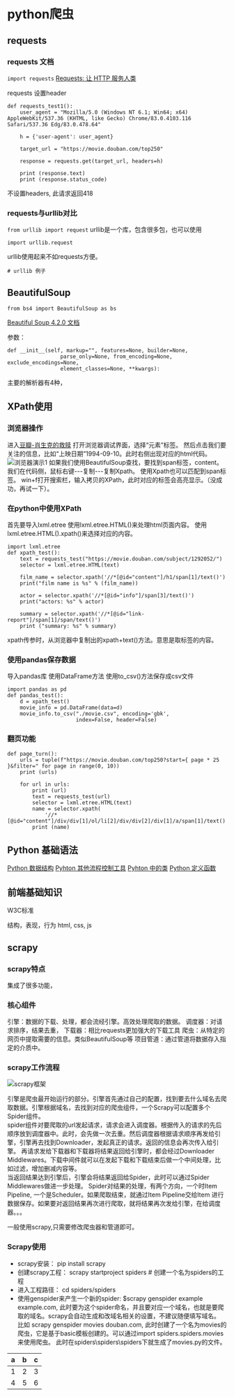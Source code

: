 # python爬虫

## requests
### requests 文档
``` import requests ```
[Requests: 让 HTTP 服务人类](https://cn.python-requests.org/zh_CN/latest/)


requests 设置header
```
def requests_test1():
    user_agent = "Mozilla/5.0 (Windows NT 6.1; Win64; x64) AppleWebKit/537.36 (KHTML, like Gecko) Chrome/83.0.4103.116 Safari/537.36 Edg/83.0.478.64"

    h = {'user-agent': user_agent}

    target_url = "https://movie.douban.com/top250"
    
    response = requests.get(target_url, headers=h)

    print (response.text)
    print (response.status_code)
```
不设置headers, 此请求返回418

### requests与urllib对比

``` from urllib import request ```
urllib是一个库，包含很多包，也可以使用
```
import urllib.request
```
urllib使用起来不如requests方便。

```
# urllib 例子

```

## BeautifulSoup

```
from bs4 import BeautifulSoup as bs
```

[Beautiful Soup 4.2.0 文档](https://www.crummy.com/software/BeautifulSoup/bs4/doc/index.zh.html)

参数：
```
def __init__(self, markup="", features=None, builder=None,
                 parse_only=None, from_encoding=None, exclude_encodings=None,
                 element_classes=None, **kwargs):
```
主要的解析器有4种， 


## XPath使用
### 浏览器操作
进入[豆瓣-肖生克的救赎](https://movie.douban.com/subject/1292052/)
打开浏览器调试界面，选择“元素”标签。
然后点击我们要关注的信息，比如“上映日期”1994-09-10。此时右侧出现对应的html代码。
![浏览器演示1](xpath-1.jpg)
如果我们使用BeautifulSoup查找，要找到span标签，content。
我们在代码侧，鼠标右键---复制---复制Xpath。
使用Xpath也可以匹配到span标签。 win+f打开搜索栏，输入拷贝的XPath，此时对应的标签会高亮显示。（没成功，再试一下）。

### 在python中使用XPath
首先要导入lxml.etree
使用lxml.etree.HTML()来处理html页面内容。
使用 lxml.etree.HTML().xpath()来选择对应的内容。
```
import lxml.etree
def xpath_test():
    text = requests_test("https://movie.douban.com/subject/1292052/")
    selector = lxml.etree.HTML(text)

    film_name = selector.xpath('//*[@id="content"]/h1/span[1]/text()')
    print("film name is %s" % (film_name))
    
    actor = selector.xpath('//*[@id="info"]/span[3]/text()')
    print("actors: %s" % actor)
    
    summary = selector.xpath('//*[@id="link-report"]/span[1]/span/text()')
    print ("summary: %s" % summary)
```
xpath传参时，从浏览器中复制出的xpath+text()方法。意思是取标签的内容。

### 使用pandas保存数据
导入pandas库
使用DataFrame方法
使用to_csv()方法保存成csv文件
```
import pandas as pd
def pandas_test():
    d = xpath_test()
    movie_info = pd.DataFrame(data=d)
    movie_info.to_csv("./movie.csv", encoding='gbk',
                      index=False, header=False)
```
### 翻页功能

```
def page_turn():
    urls = tuple(f"https://movie.douban.com/top250?start={ page * 25 }&filter=" for page in range(0, 10))
    print (urls)

    for url in urls:
        print (url)
        text = requests_test(url)
        selector = lxml.etree.HTML(text)
        name = selector.xpath(
            '//*[@id="content"]/div/div[1]/ol/li[2]/div/div[2]/div[1]/a/span[1]/text()')
        print (name)
```

## Python 基础语法
[Python 数据结构](https://docs.python.org/zh-cn/3/tutorial/datastructures.html)
[Pyhton 其他流程控制工具](https://docs.python.org/zh-cn/3/tutorial/controlflow.html)
[Pyhton 中的类](https://docs.python.org/zh-cn/3/tutorial/classes.html)
[Python 定义函数](https://docs.python.org/zh-cn/3/tutorial/controlflow.html#defining-functions)

## 前端基础知识
W3C标准

结构，表现，行为
html, css, js


## scrapy
### scrapy特点
集成了很多功能，

### 核心组件
引擎：数据的下载、处理，都会流经引擎。高效处理爬取的数据。
调度器：对请求排序，结果去重，
下载器：相比requests更加强大的下载工具
爬虫：从特定的网页中提取需要的信息。类似BeautifulSoup等
项目管道：通过管道将数据存入指定的介质中。

### scrapy工作流程
![scrapy框架](scrapy-1.jpg)

引擎是爬虫最开始运行的部分。引擎首先通过自己的配置，找到要去什么域名去爬取数据。引擎根据域名，去找到对应的爬虫组件，一个Scrapy可以配置多个Spider组件。<br/>
spider组件对要爬取的url发起请求，请求会进入调度器。根据传入的请求的先后顺序放到调度器中。此时，会先做一次去重。然后调度器根据请求顺序再发给引擎，引擎再去找到Downloader，发起真正的请求。返回的信息会再次传入给引擎。
再请求发给下载器和下载器将结果返回给引擎时，都会经过Downloader Middlewares。下载中间件就可以在发起下载和下载结束后做一个中间处理，比如过滤，增加删减内容等。<br/>
当返回结果达到引擎后，引擎会将结果返回给Spider，此时可以通过Spider Middlewares做进一步处理。
Spider对结果的处理，有两个方向，一个时Item Pipeline, 一个是Scheduler。如果爬取结束，就通过Item Pipeline交给Item 进行数据保存。如果要对返回结果再次进行爬取，就将结果再次发给引擎，在给调度器。。。

一般使用scrapy,只需要修改爬虫器和管道即可。

### Scrapy使用
* scrapy安装： pip install scrapy
* 创建scrapy工程： scrapy startproject spiders  # 创建一个名为spiders的工程
* 进入工程路径： cd  spiders/spiders
* 使用genspider来产生一个新的spider: $scrapy genspider example example.com, 此时要为这个spider命名，并且要对应一个域名，也就是要爬取的域名。scrapy会自动生成和改域名相关的设置，不建议随便填写域名。 <br/>
  比如  scrapy genspider movies douban.com, 此时创建了一个名为movies的爬虫，它是基于basic模板创建的。可以通过import spiders.spiders.movies 来使用爬虫。
此时在spiders\spiders\spiders下就生成了movies.py的文件。


|a|b|c|
|-|-|-|
|1|2|3|
|4|5|6|

